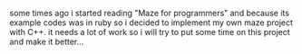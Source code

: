 some times ago i started reading "Maze for programmers" and because its example codes was in ruby so i decided to implement my own maze project with C++. it needs a lot of work so i will try to put some time on this project and make it better... 
